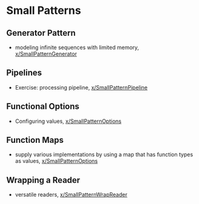 # Small Patterns

## Generator Pattern

* modeling infinite sequences with limited memory, [x/SmallPatternGenerator](x/SmallPatternGenerator)

## Pipelines

* Exercise: processing pipeline, [x/SmallPatternPipeline](x/SmallPatternPipeline)

## Functional Options

* Configuring values, [x/SmallPatternOptions](x/SmallPatternOptions)

## Function Maps

* supply various implementations by using a map that has function types as values, [x/SmallPatternOptions](x/SmallPatternFunctionMaps)

## Wrapping a Reader

* versatile readers, [x/SmallPatternWrapReader](x/SmallPatternWrapReader)